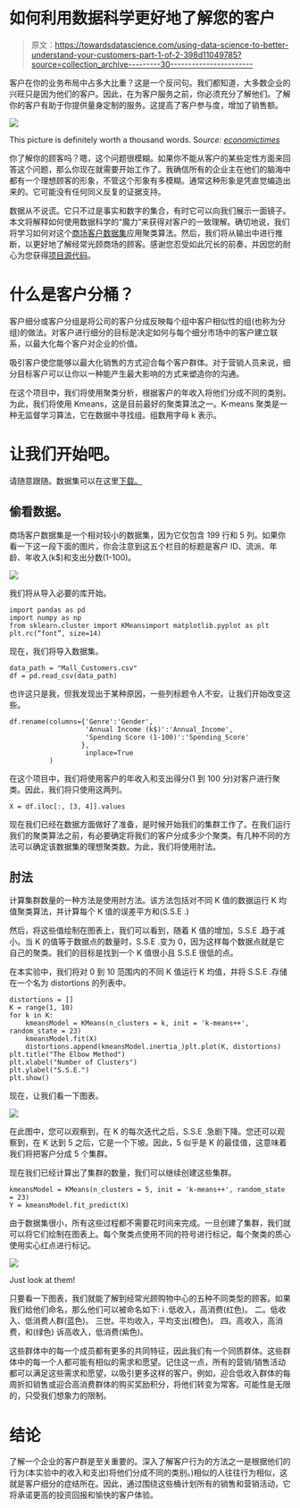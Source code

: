 # 如何利用数据科学更好地了解您的客户

> 原文：<https://towardsdatascience.com/using-data-science-to-better-understand-your-customers-part-1-of-2-398d11049785?source=collection_archive---------30----------------------->

客户在你的业务布局中占多大比重？这是一个反问句。我们都知道，大多数企业的兴旺只是因为他们的客户。因此，在为客户服务之前，你必须充分了解他们。了解你的客户有助于你提供量身定制的服务。这提高了客户参与度，增加了销售额。

![](img/43b748bc4eb7ed62571ac8994e1e535c.png)

This picture is definitely worth a thousand words. S*ource:* [*economictimes*](https://economictimes.indiatimes.com)

你了解你的顾客吗？嗯，这个问题很模糊。如果你不能从客户的某些定性方面来回答这个问题，那么你现在就需要开始工作了。我确信所有的企业主在他们的脑海中都有一个理想顾客的形象，不管这个形象有多模糊。通常这种形象是凭直觉编造出来的。它可能没有任何同义反复的证据支持。

数据从不说谎。它只不过是事实和数字的集合，有时它可以向我们展示一面镜子。本文将解释如何使用数据科学的“魔力”来获得对客户的一致理解。确切地说，我们将学习如何对这个[商场客户数据集](https://www.kaggle.com/shwetabh123/mall-customers)应用聚类算法。然后，我们将从输出中进行推断，以更好地了解经常光顾商场的顾客。感谢您忍受如此冗长的前奏，并因您的耐心为您获得[项目源代码](https://github.com/AssiduousArchitect/Customer-Clustering)。

# 什么是客户分桶？

客户细分或客户分组是将公司的客户分成反映每个组中客户相似性的组(也称为分组)的做法。对客户进行细分的目标是决定如何与每个细分市场中的客户建立联系，以最大化每个客户对企业的价值。

吸引客户使您能够以最大化销售的方式迎合每个客户群体。对于营销人员来说，细分目标客户可以让你以一种能产生最大影响的方式来塑造你的沟通。

在这个项目中，我们将使用聚类分析，根据客户的年收入将他们分成不同的类别。为此，我们将使用 Kmeans，这是目前最好的聚类算法之一。K-means 聚类是一种无监督学习算法，它在数据中寻找组。组数用字母 k 表示。

# 让我们开始吧。

请随意跟随。数据集可以在这里[下载。](https://www.kaggle.com/shwetabh123/mall-customers)

## 偷看数据。

商场客户数据集是一个相对较小的数据集，因为它仅包含 199 行和 5 列。如果你看一下这一段下面的图片，你会注意到这五个栏目的标题是客户 ID、流派、年龄、年收入(k$)和支出分数(1-100)。

![](img/d8ab0b54382f4598fc1a6b2b4da0aaba.png)

我们将从导入必要的库开始。

```
import pandas as pd
import numpy as np
from sklearn.cluster import KMeansimport matplotlib.pyplot as plt 
plt.rc(“font”, size=14)
```

现在，我们将导入数据集。

```
data_path = "Mall_Customers.csv"
df = pd.read_csv(data_path)
```

也许这只是我，但我发现出于某种原因，一些列标题令人不安。让我们开始改变这些。

```
df.rename(columns={'Genre':'Gender',
                   'Annual Income (k$)':'Annual_Income',
                   'Spending Score (1-100)':'Spending_Score'
                  }, 
                   inplace=True
          )
```

在这个项目中，我们将使用客户的年收入和支出得分(1 到 100 分)对客户进行聚类。因此，我们将只使用这两列。

```
X = df.iloc[:, [3, 4]].values
```

现在我们已经在数据方面做好了准备，是时候开始我们的集群工作了。在我们运行我们的聚类算法之前，有必要确定将我们的客户分成多少个聚类。有几种不同的方法可以确定该数据集的理想聚类数。为此，我们将使用肘法。

## 肘法

计算集群数量的一种方法是使用肘方法。该方法包括对不同 K 值的数据运行 K 均值聚类算法，并计算每个 K 值的误差平方和(S.S.E .)

然后，将这些值绘制在图表上，我们可以看到，随着 K 值的增加，S.S.E .趋于减小。当 K 的值等于数据点的数量时，S.S.E .变为 0，因为这样每个数据点就是它自己的聚类。我们的目标是找到一个 K 值很小且 S.S.E 很低的点。

在本实验中，我们将对 0 到 10 范围内的不同 K 值运行 K 均值，并将 S.S.E .存储在一个名为 distortions 的列表中。

```
distortions = []
K = range(1, 10)
for k in K:
    kmeansModel = KMeans(n_clusters = k, init = 'k-means++',    random_state = 23)
    kmeansModel.fit(X)
    distortions.append(kmeansModel.inertia_)plt.plot(K, distortions)
plt.title("The Elbow Method")
plt.xlabel("Number of Clusters")
plt.ylabel("S.S.E.")
plt.show()
```

现在，让我们看一下图表。

![](img/706f85d07b5fd887a16b895fd4d881af.png)

在此图中，您可以观察到，在 K 的每次迭代之后，S.S.E .急剧下降。您还可以观察到，在 K 达到 5 之后，它是一个下坡。因此，5 似乎是 K 的最佳值，这意味着我们将把客户分成 5 个集群。

现在我们已经计算出了集群的数量，我们可以继续创建这些集群。

```
kmeansModel = KMeans(n_clusters = 5, init = 'k-means++', random_state = 23)
Y = kmeansModel.fit_predict(X)
```

由于数据集很小，所有这些过程都不需要花时间来完成。一旦创建了集群，我们就可以将它们绘制在图表上。每个聚类点使用不同的符号进行标记，每个聚类的质心使用实心红点进行标记。

![](img/d78997b7b699e7229e22e4917c2f7ac5.png)

Just look at them!

只要看一下图表，我们就能了解到经常光顾购物中心的五种不同类型的顾客。如果我们给他们命名，那么他们可以被命名如下:
i .低收入，高消费(红色)。
二。低收入、低消费人群(蓝色)。
三世。平均收入，平均支出(橙色)。
四。高收入，高消费，和(绿色)
诉高收入，低消费(紫色)。

这些群体中的每一个成员都有更多的共同特征，因此我们有一个同质群体。这些群体中的每一个人都可能有相似的需求和愿望。记住这一点，所有的营销/销售活动都可以满足这些需求和愿望，以吸引更多这样的客户。例如，迎合低收入群体的每周折扣销售或迎合高消费群体的购买奖励积分，将他们转变为常客。可能性是无限的，只受我们想象力的限制。

# 结论

了解一个企业的客户群是至关重要的。深入了解客户行为的方法之一是根据他们的行为(本实验中的收入和支出)将他们分成不同的类别。)相似的人往往行为相似，这就是客户细分的症结所在。因此，通过围绕这些桶计划所有的销售和营销活动，它将承诺更高的投资回报和愉快的客户体验。